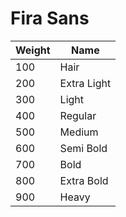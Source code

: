 # Fira Sans

Weight | Name
--- | ---
100 | Hair
200 | Extra Light
300 | Light
400 | Regular
500 | Medium
600 | Semi Bold
700 | Bold
800 | Extra Bold
900 | Heavy

